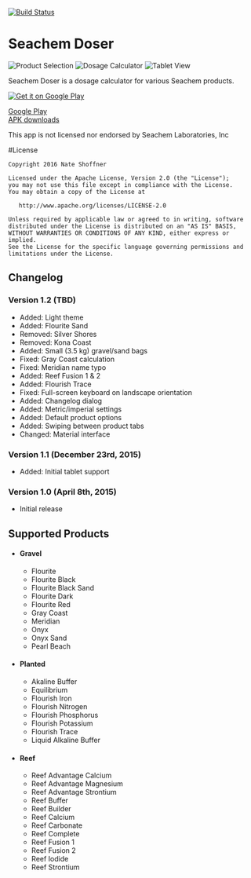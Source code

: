 [![Build Status](https://travis-ci.org/NateShoffner/Seachem-Doser.svg?branch=master)](https://travis-ci.org/NateShoffner/Seachem-Doser)

# Seachem Doser
![Product Selection](http://i.imgur.com/aX8v7VZ.png)
![Dosage Calculator](http://i.imgur.com/35uZUjz.png)
![Tablet View](http://i.imgur.com/UKlBecs.png)

Seachem Doser is a dosage calculator for various Seachem products.

[![Get it on Google Play](https://play.google.com/intl/en_us/badges/images/generic/en-play-badge.png)](https://play.google.com/store/apps/details?id=com.nateshoffner.seachemdoser)
 
[Google Play](https://play.google.com/store/apps/details?id=com.nateshoffner.seachemdoser)  
[APK downloads](https://github.com/nateshoffner/Seachem-Doser/releases)

This app is not licensed nor endorsed by Seachem Laboratories, Inc

#License

    Copyright 2016 Nate Shoffner

    Licensed under the Apache License, Version 2.0 (the "License");
    you may not use this file except in compliance with the License.
    You may obtain a copy of the License at

       http://www.apache.org/licenses/LICENSE-2.0

    Unless required by applicable law or agreed to in writing, software
    distributed under the License is distributed on an "AS IS" BASIS,
    WITHOUT WARRANTIES OR CONDITIONS OF ANY KIND, either express or implied.
    See the License for the specific language governing permissions and
    limitations under the License.

## Changelog

### Version 1.2 (TBD)
* Added: Light theme
* Added: Flourite Sand
* Removed: Silver Shores
* Removed: Kona Coast
* Added: Small (3.5 kg) gravel/sand bags
* Fixed: Gray Coast calculation
* Fixed: Meridian name typo
* Added: Reef Fusion 1 & 2
* Added: Flourish Trace
* Fixed: Full-screen keyboard on landscape orientation
* Added: Changelog dialog
* Added: Metric/imperial settings
* Added: Default product options
* Added: Swiping between product tabs
* Changed: Material interface

### Version 1.1 (December 23rd, 2015)
* Added: Initial tablet support

### Version 1.0 (April 8th, 2015)
* Initial release


## Supported Products

* #### Gravel
    * Flourite
    * Flourite Black
    * Flourite Black Sand
    * Flourite Dark
    * Flourite Red
    * Gray Coast
    * Meridian
    * Onyx
    * Onyx Sand
    * Pearl Beach

* #### Planted
    * Akaline Buffer
    * Equilibrium
    * Flourish Iron
    * Flourish Nitrogen
    * Flourish Phosphorus
    * Flourish Potassium
    * Flourish Trace
    * Liquid Alkaline Buffer

* #### Reef
    * Reef Advantage Calcium
    * Reef Advantage Magnesium
    * Reef Advantage Strontium
    * Reef Buffer
    * Reef Builder
    * Reef Calcium
    * Reef Carbonate
    * Reef Complete
    * Reef Fusion 1
    * Reef Fusion 2
    * Reef Iodide
    * Reef Strontium